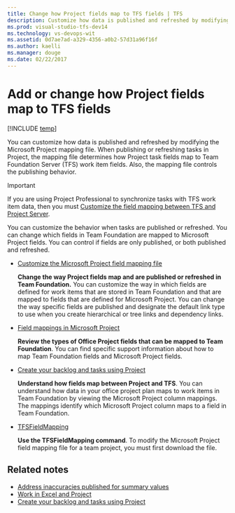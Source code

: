 ```yaml
---
title: Change how Project fields map to TFS fields | TFS
description: Customize how data is published and refreshed by modifying the Microsoft Project mapping file for Team Foundation Server (TFS)
ms.prod: visual-studio-tfs-dev14
ms.technology: vs-devops-wit
ms.assetid: 0d7ae7ad-a329-4356-a0b2-57d31a96f16f
ms.author: kaelli
ms.manager: douge
ms.date: 02/22/2017 
---
```

# Add or change how Project fields map to TFS fields

[!INCLUDE [temp](../_shared/version-vsts-tfs-all-versions.md)]  

You can customize how data is published and refreshed by modifying the Microsoft Project mapping file. When publishing or refreshing tasks in Project, the mapping file determines how Project task fields map to Team Foundation Server (TFS) work item fields. Also, the mapping file controls the publishing behavior.  
  
> [!IMPORTANT]  
>  If you are using Project Professional to synchronize tasks with TFS work item data, then you must [Customize the field mapping between TFS and Project Server](../tfs-ps-sync/customize-field-mapping-tfs-project-server.md).  
  
 You can customize the behavior when tasks are published or refreshed. You can change which fields in Team Foundation are mapped to Microsoft Project fields. You can control if fields are only published, or both published and refreshed.  
  
-   [Customize the Microsoft Project field mapping file](customize-project-field-mapping-file.md)  
  
     **Change the way Project fields map and are published or refreshed in Team Foundation.** You can customize the way in which fields are defined for work items that are stored in Team Foundation and that are mapped to fields that are defined for Microsoft Project. You can change the way specific fields are published and designate the default link type to use when you create hierarchical or tree links and dependency links.  
  
-   [Field mappings in Microsoft Project](field-mappings-in-microsoft-project.md)  
  
     **Review the types of Office Project fields that can be mapped to Team Foundation**. You can find specific support information about how to map Team Foundation fields and Microsoft Project fields.  
  
-   [Create your backlog and tasks using Project](../office/create-your-backlog-tasks-using-project.md)  
  
     **Understand how fields map between Project and TFS**. You can understand how data in your office project plan maps to work items in Team Foundation by viewing the Microsoft Project column mappings. The mappings identify which Microsoft Project column maps to a field in Team Foundation.  
  
-   [TFSFieldMapping](upload-or-download-the-microsoft-project-mapping-file.md)  
  
     **Use the TFSFieldMapping command**. To modify the Microsoft Project field mapping file for a team project, you must first download the file.  
  
## Related notes 
-  [Address inaccuracies published for summary values](../../report/address-inaccuracies-published-for-summary-values.md)   
-  [Work in Excel and Project](../office/track-work-vsts-tfs.md)   
-  [Create your backlog and tasks using Project](../office/create-your-backlog-tasks-using-project.md)